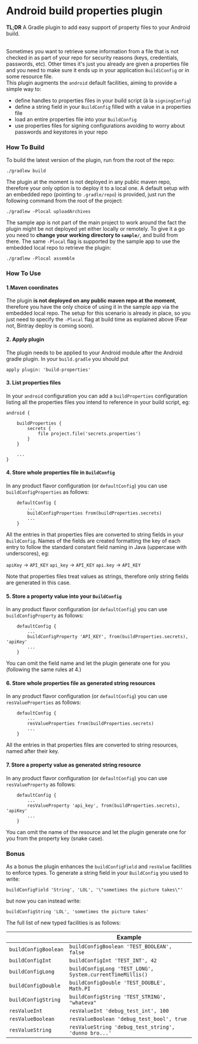 # Android build properties plugin
**TL;DR** A Gradle plugin to add easy support of property files to your Android build.<br/>
<br/>

Sometimes you want to retrieve some information from a file that is not checked in as part of your repo for security reasons (keys, credentials, passwords, etc).
Other times it's just you already are given a properties file and you need to make sure it ends up in your application `BuildìConfig` or in some resource file.<br/>
This plugin augments the `android` default facilities, aiming to provide a simple way to:
- define handles to properties files in your build script (à la `signingConfig`)
- define a string field in your `BuildConfig` filled with a value in a properties file
- load an entire properties file into your `BuildConfig`
- use properties files for signing configurations avoiding to worry about passwords and keystores in your repo

### How To Build

To build the latest version of the plugin, run from the root of the repo:
```
./gradlew build
```

The plugin at the moment is not deployed in any public maven repo, therefore your only option is to deploy it to a local one.
A default setup with an embedded repo (pointing to `.gradle/repo`) is provided, just run the following command from the root
 of the project:
```
./gradlew -Plocal uploadArchives
```

The sample app is not part of the main project to work around the fact the plugin might be not deployed yet either locally or remotely.
To give it a go you need to **change your working directory to `sample/`**, and build from there. The same `-Plocal` flag is supported
by the sample app to use the embedded local repo to retrieve the plugin:

```
./gradlew -Plocal assemble
```

### How To Use

#### 1.Maven coordinates
The plugin **is not deployed on any public maven repo at the moment**, therefore you have the only choice of using it in
the sample app via the embedded local repo. The setup for this scenario is already in place, so you just need to specify
the `-Plocal` flag at build time as explained above (Fear not, Bintray deploy is coming soon).

#### 2. Apply plugin
The plugin needs to be applied to your Android module after the Android gradle plugin. In your `build.gradle` you should put
```
apply plugin: 'build-properties'
```

#### 3. List properties files
In your `android` configuration you can add a `buildProperties` configuration listing all the properties files you intend
to reference in your build script, eg:
```
android {

    buildProperties {
        secrets {
            file project.file('secrets.properties')
        }
    }

    ...
}
```

#### 4. Store whole properties file in `BuildConfig`
In any product flavor configuration (or `defaultConfig`) you can use `buildConfigProperties` as follows:

```
    defaultConfig {
        ...
        buildConfigProperties from(buildProperties.secrets)
        ...
    }
```
All the entries in that properties files are converted to string fields in your `BuildConfig`. Names of the fields are
created formatting the key of each entry to follow the standard constant field naming in Java (uppercase with underscores), eg:

`apiKey` -> `API_KEY`
`api_key` -> `API_KEY`
`api.key` -> `API_KEY`

Note that properties files treat values as strings, therefore only string fields are generated in this case.

#### 5. Store a property value into your `BuildConfig`
In any product flavor configuration (or `defaultConfig`) you can use `buildConfigProperty` as follows:

```
    defaultConfig {
        ...
        buildConfigProperty 'API_KEY', from(buildProperties.secrets), 'apiKey'
        ...
    }
```
You can omit the field name and let the plugin generate one for you (following the same rules at 4.)

#### 6. Store whole properties file as generated string resources
In any product flavor configuration (or `defaultConfig`) you can use `resValueProperties` as follows:

```
    defaultConfig {
        ...
        resValueProperties from(buildProperties.secrets)
        ...
    }
```
All the entries in that properties files are converted to string resources, named after their key.


#### 7. Store a property value as generated string resource
In any product flavor configuration (or `defaultConfig`) you can use `resValueProperty` as follows:

```
    defaultConfig {
        ...
        resValueProperty 'api_key', from(buildProperties.secrets), 'apiKey'
        ...
    }
```
You can omit the name of the resource and let the plugin generate one for you from the property key (snake case).

### Bonus
As a bonus the plugin enhances the `buildConfigField` and `resValue` facilities to enforce types.
To generate a string field in your `BuildConfig` you used to write:
```
buildConfigField 'String', 'LOL', '\"sometimes the picture takes\"'
```
but now you can instead write:
```
buildConfigString 'LOL', 'sometimes the picture takes'
```
The full list of new typed facilities is as follows:

| | Example |
|----|----|
|`buildConfigBoolean` | `buildConfigBoolean 'TEST_BOOLEAN', false`|
|`buildConfigInt` | `buildConfigInt 'TEST_INT', 42`|
|`buildConfigLong` | `buildConfigLong 'TEST_LONG', System.currentTimeMillis()`|
|`buildConfigDouble` | `buildConfigDouble 'TEST_DOUBLE', Math.PI`|
|`buildConfigString` | `buildConfigString 'TEST_STRING', "whateva"`|
|`resValueInt`| `resValueInt 'debug_test_int', 100`|
|`resValueBoolean` | `resValueBoolean 'debug_test_bool', true`|
|`resValueString` | `resValueString 'debug_test_string', 'dunno bro...'`|
